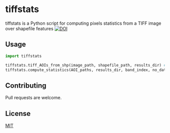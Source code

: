 # tiffstats

tiffstats is a Python script for computing pixels statistics from a TIFF image
over shapefile features
[![DOI](https://zenodo.org/badge/199067255.svg)](https://zenodo.org/badge/latestdoi/199067255)

## Usage

```python
import tiffstats

tiffstats.tiff_AOIs_from_shp(image_path, shapefile_path, results_dir) # writes a tiff for each feature/AOI in shapefile
tiffstats.compute_statistics(AOI_paths, results_dir, band_index, no_data_value) # computes pixel stats for each AOI tiff
```

## Contributing
Pull requests are welcome.

## License
[MIT](https://choosealicense.com/licenses/mit/)
